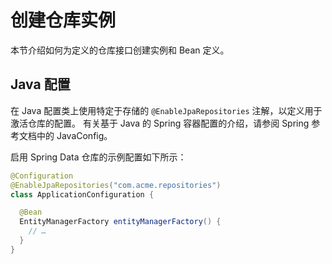 # 创建仓库实例

本节介绍如何为定义的仓库接口创建实例和 Bean 定义。

## Java 配置

在 Java 配置类上使用特定于存储的 `@EnableJpaRepositories` 注解，以定义用于激活仓库的配置。
有关基于 Java 的 Spring 容器配置的介绍，请参阅 Spring 参考文档中的 JavaConfig。

启用 Spring Data 仓库的示例配置如下所示：

```java
@Configuration
@EnableJpaRepositories("com.acme.repositories")
class ApplicationConfiguration {

  @Bean
  EntityManagerFactory entityManagerFactory() {
    // …
  }
}
```

